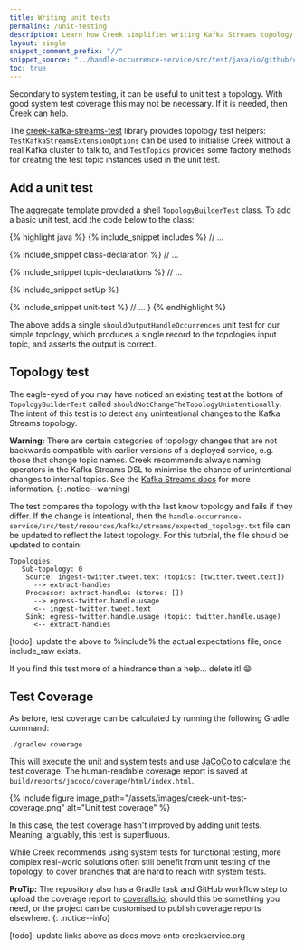 ```yaml
---
title: Writing unit tests
permalink: /unit-testing
description: Learn how Creek simplifies writing Kafka Streams topology unit tests.
layout: single
snippet_comment_prefix: "//"
snippet_source: "../handle-occurrence-service/src/test/java/io/github/creek/service/basic/kafka/streams/demo/service/kafka/streams/TopologyBuilderTest.java"
toc: true
---
```


Secondary to system testing, it can be useful to unit test a topology. 
With good system test coverage this may not be necessary. If it is needed, then Creek can help.

The [creek-kafka-streams-test][ksTest] library provides topology test helpers: `TestKafkaStreamsExtensionOptions` 
can be used to initialise Creek without a real Kafka cluster to talk to, and `TestTopics` provides some factory 
methods for creating the test topic instances used in the unit test.

## Add a unit test

The aggregate template provided a shell `TopologyBuilderTest` class.
To add a basic unit test, add the code below to the class: 

{% highlight java %}
{% include_snippet includes %}
// ...

{% include_snippet class-declaration %}
    // ...

{% include_snippet topic-declarations %}
    // ...

{% include_snippet setUp %}

{% include_snippet unit-test %}
    // ...
}
{% endhighlight %}

The above adds a single `shouldOutputHandleOccurrences` unit test for our simple topology, 
which produces a single record to the topologies input topic, and asserts the output is correct.

## Topology test

The eagle-eyed of you may have noticed an existing test at the bottom of `TopologyBuilderTest` called `shouldNotChangeTheTopologyUnintentionally`.
The intent of this test is to detect any unintentional changes to the Kafka Streams topology.

**Warning:** There are certain categories of topology changes that are not backwards compatible with earlier versions
of a deployed service, e.g. those that change topic names.
Creek recommends always naming operators in the Kafka Streams DSL to minimise the chance of unintentional changes to internal topics. 
See the [Kafka Streams docs][kafkaStreams] for more information.
{: .notice--warning}

The test compares the topology with the last know topology and fails if they differ.
If the change is intentional, then the `handle-occurrence-service/src/test/resources/kafka/streams/expected_topology.txt` 
file can be updated to reflect the latest topology.  For this tutorial, the file should be updated to contain:

```
Topologies:
   Sub-topology: 0
    Source: ingest-twitter.tweet.text (topics: [twitter.tweet.text])
      --> extract-handles
    Processor: extract-handles (stores: [])
      --> egress-twitter.handle.usage
      <-- ingest-twitter.tweet.text
    Sink: egress-twitter.handle.usage (topic: twitter.handle.usage)
      <-- extract-handles
```
[todo]: update the above to %include% the actual expectations file, once include_raw exists. 

If you find this test more of a hindrance than a help... delete it! :smile:

## Test Coverage

As before, test coverage can be calculated by running the following Gradle command:

```
./gradlew coverage
```

This will execute the unit and system tests and use [JaCoCo][JaCoCo] to calculate the test coverage. 
The human-readable coverage report is saved at `build/reports/jacoco/coverage/html/index.html`.

{% include figure image_path="/assets/images/creek-unit-test-coverage.png" alt="Unit test coverage" %}

In this case, the test coverage hasn't improved by adding unit tests. Meaning, arguably, this test is superfluous.

While Creek recommends using system tests for functional testing, more complex real-world solutions often still 
benefit from unit testing of the topology, to cover branches that are hard to reach with system tests.  

**ProTip:** The repository also has a Gradle task and GitHub workflow step to upload the coverage report to 
[coveralls.io][coveralls], should this be something you need, or the project can be customised to publish
coverage reports elsewhere.
{: .notice--info}

[coveralls]: https://coveralls.io/
[kafkaStreams]: https://kafka.apache.org/33/documentation/streams/developer-guide/dsl-topology-naming.html
[JaCoCo]: https://github.com/jacoco/jacoco
[ksTest]: https://github.com/creek-service/creek-kafka/tree/main/streams-test
[todo]: update links above as docs move onto creekservice.org